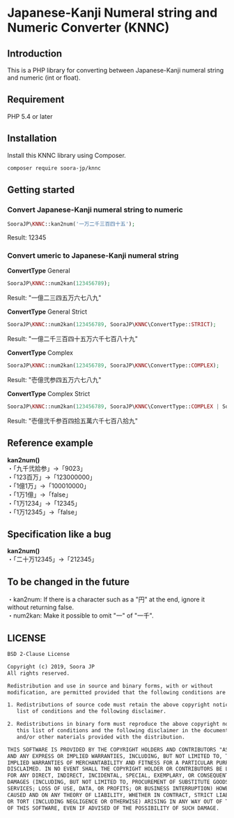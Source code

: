 # Japanese-Kanji Numeral string and Numeric Converter (KNNC)

## Introduction

This is a PHP library for converting between Japanese-Kanji numeral string and numeric (int or float).

## Requirement

PHP 5.4 or later

## Installation

Install this KNNC library using Composer.

```sh
composer require soora-jp/knnc
```

## Getting started

### Convert Japanese-Kanji numeral string to numeric

```php
SooraJP\KNNC::kan2num('一万二千三百四十五');
```

Result: 12345

### Convert umeric to Japanese-Kanji numeral string

**ConvertType** General

```php
SooraJP\KNNC::num2kan(123456789);
```
Result: "一億二三四五万六七八九"

**ConvertType** General Strict

```php
SooraJP\KNNC::num2kan(123456789, SooraJP\KNNC\ConvertType::STRICT);
```

Result: "一億二千三百四十五万六千七百八十九"

**ConvertType** Complex

```php
SooraJP\KNNC::num2kan(123456789, SooraJP\KNNC\ConvertType::COMPLEX);
```

Result: "壱億弐参四五万六七八九"

**ConvertType** Complex Strict

```php
SooraJP\KNNC::num2kan(123456789, SooraJP\KNNC\ConvertType::COMPLEX | SooraJP\KNNC\ConvertType::STRICT);
```

Result: "壱億弐千参百四拾五萬六千七百八拾九"

## Reference example

**kan2num()**  
・「九千弐拾参」->「9023」  
・「123百万」->「123000000」  
・「1億1万」->「100010000」  
・「1万1億」->「false」  
・「1万1234」->「12345」  
・「1万12345」->「false」  

## Specification like a bug

**kan2num()**  
・「二十万12345」->「212345」

## To be changed in the future
・kan2num: If there is a character such as a "円" at the end, ignore it without returning false.  
・num2kan: Make it possible to omit "一" of "一千".


## LICENSE

```txt
BSD 2-Clause License

Copyright (c) 2019, Soora JP
All rights reserved.

Redistribution and use in source and binary forms, with or without
modification, are permitted provided that the following conditions are met:

1. Redistributions of source code must retain the above copyright notice, this
   list of conditions and the following disclaimer.

2. Redistributions in binary form must reproduce the above copyright notice,
   this list of conditions and the following disclaimer in the documentation
   and/or other materials provided with the distribution.

THIS SOFTWARE IS PROVIDED BY THE COPYRIGHT HOLDERS AND CONTRIBUTORS "AS IS"
AND ANY EXPRESS OR IMPLIED WARRANTIES, INCLUDING, BUT NOT LIMITED TO, THE
IMPLIED WARRANTIES OF MERCHANTABILITY AND FITNESS FOR A PARTICULAR PURPOSE ARE
DISCLAIMED. IN NO EVENT SHALL THE COPYRIGHT HOLDER OR CONTRIBUTORS BE LIABLE
FOR ANY DIRECT, INDIRECT, INCIDENTAL, SPECIAL, EXEMPLARY, OR CONSEQUENTIAL
DAMAGES (INCLUDING, BUT NOT LIMITED TO, PROCUREMENT OF SUBSTITUTE GOODS OR
SERVICES; LOSS OF USE, DATA, OR PROFITS; OR BUSINESS INTERRUPTION) HOWEVER
CAUSED AND ON ANY THEORY OF LIABILITY, WHETHER IN CONTRACT, STRICT LIABILITY,
OR TORT (INCLUDING NEGLIGENCE OR OTHERWISE) ARISING IN ANY WAY OUT OF THE USE
OF THIS SOFTWARE, EVEN IF ADVISED OF THE POSSIBILITY OF SUCH DAMAGE.
```
